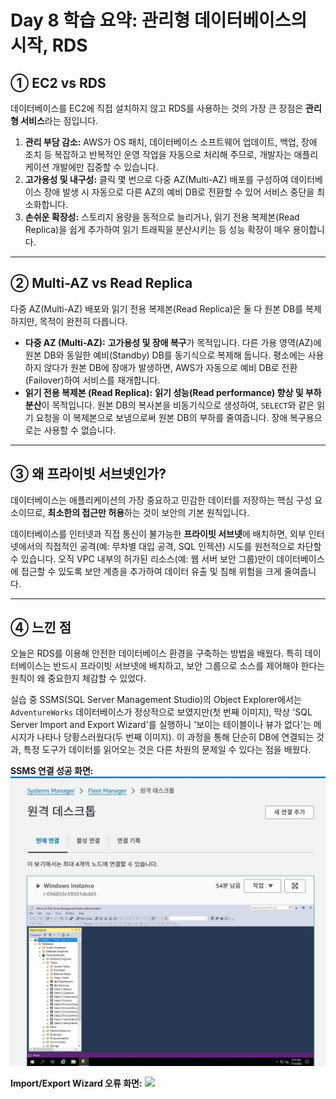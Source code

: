 # Day 8 학습 요약: 관리형 데이터베이스의 시작, RDS

## ① EC2 vs RDS

데이터베이스를 EC2에 직접 설치하지 않고 RDS를 사용하는 것의 가장 큰 장점은 **관리형 서비스**라는 점입니다.

1.  **관리 부담 감소:** AWS가 OS 패치, 데이터베이스 소프트웨어 업데이트, 백업, 장애 조치 등 복잡하고 반복적인 운영 작업을 자동으로 처리해 주므로, 개발자는 애플리케이션 개발에만 집중할 수 있습니다.
2.  **고가용성 및 내구성:** 클릭 몇 번으로 다중 AZ(Multi-AZ) 배포를 구성하여 데이터베이스 장애 발생 시 자동으로 다른 AZ의 예비 DB로 전환할 수 있어 서비스 중단을 최소화합니다.
3.  **손쉬운 확장성:** 스토리지 용량을 동적으로 늘리거나, 읽기 전용 복제본(Read Replica)을 쉽게 추가하여 읽기 트래픽을 분산시키는 등 성능 확장이 매우 용이합니다.

---

## ② Multi-AZ vs Read Replica

다중 AZ(Multi-AZ) 배포와 읽기 전용 복제본(Read Replica)은 둘 다 원본 DB를 복제하지만, 목적이 완전히 다릅니다.

-   **다중 AZ (Multi-AZ):** **고가용성 및 장애 복구**가 목적입니다. 다른 가용 영역(AZ)에 원본 DB와 동일한 예비(Standby) DB를 동기식으로 복제해 둡니다. 평소에는 사용하지 않다가 원본 DB에 장애가 발생하면, AWS가 자동으로 예비 DB로 전환(Failover)하여 서비스를 재개합니다.
-   **읽기 전용 복제본 (Read Replica):** **읽기 성능(Read performance) 향상 및 부하 분산**이 목적입니다. 원본 DB의 복사본을 비동기식으로 생성하여, `SELECT`와 같은 읽기 요청을 이 복제본으로 보냄으로써 원본 DB의 부하를 줄여줍니다. 장애 복구용으로는 사용할 수 없습니다.

---

## ③ 왜 프라이빗 서브넷인가?

데이터베이스는 애플리케이션의 가장 중요하고 민감한 데이터를 저장하는 핵심 구성 요소이므로, **최소한의 접근만 허용**하는 것이 보안의 기본 원칙입니다.

데이터베이스를 인터넷과 직접 통신이 불가능한 **프라이빗 서브넷**에 배치하면, 외부 인터넷에서의 직접적인 공격(예: 무차별 대입 공격, SQL 인젝션) 시도를 원천적으로 차단할 수 있습니다. 오직 VPC 내부의 허가된 리소스(예: 웹 서버 보안 그룹)만이 데이터베이스에 접근할 수 있도록 보안 계층을 추가하여 데이터 유출 및 침해 위험을 크게 줄여줍니다.

---

## ④ 느낀 점

오늘은 RDS를 이용해 안전한 데이터베이스 환경을 구축하는 방법을 배웠다. 특히 데이터베이스는 반드시 프라이빗 서브넷에 배치하고, 보안 그룹으로 소스를 제어해야 한다는 원칙이 왜 중요한지 체감할 수 있었다.

실습 중 SSMS(SQL Server Management Studio)의 Object Explorer에서는 `AdventureWorks` 데이터베이스가 정상적으로 보였지만(첫 번째 이미지), 막상 'SQL Server Import and Export Wizard'를 실행하니 '보이는 테이블이나 뷰가 없다'는 메시지가 나타나 당황스러웠다(두 번째 이미지). 이 과정을 통해 단순히 DB에 연결되는 것과, 특정 도구가 데이터를 읽어오는 것은 다른 차원의 문제일 수 있다는 점을 배웠다.

**SSMS 연결 성공 화면:**
![](SQL서버.jpg)

**Import/Export Wizard 오류 화면:**
![](image_db4620.png)